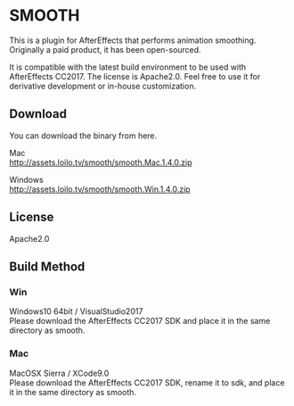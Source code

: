 # SMOOTH
This is a plugin for AfterEffects that performs animation smoothing.
Originally a paid product, it has been open-sourced.

It is compatible with the latest build environment to be used with AfterEffects CC2017.
The license is Apache2.0. Feel free to use it for derivative development or in-house customization. 

## Download
You can download the binary from here.

Mac  
http://assets.loilo.tv/smooth/smooth.Mac.1.4.0.zip

Windows  
http://assets.loilo.tv/smooth/smooth.Win.1.4.0.zip


## License
Apache2.0

## Build Method
### Win
Windows10 64bit / VisualStudio2017  
Please download the AfterEffects CC2017 SDK and place it in the same directory as smooth.

### Mac
MacOSX Sierra / XCode9.0  
Please download the AfterEffects CC2017 SDK, rename it to sdk, and place it in the same directory as smooth.
